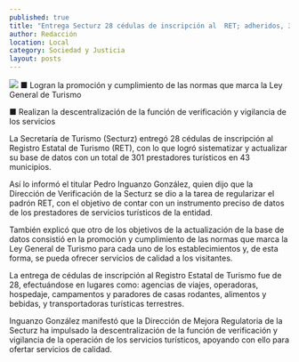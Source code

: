 ```yaml
---
published: true
title: "Entrega Secturz 28 cédulas de inscripción al  RET; adheridos, 301 prestadores de servicios"
author: Redacción
location: Local
category: Sociedad y Justicia
layout: posts
---
```


![](http://i.imgur.com/wZOA0Anm.jpg)
■ Logran la promoción y cumplimiento de las normas que marca la Ley General de Turismo

■ Realizan la descentralización de la función de verificación y vigilancia de los servicios

La Secretaría de Turismo (Secturz) entregó 28 cédulas de inscripción al Registro Estatal de Turismo (RET), con lo que logró sistematizar y actualizar su base de datos con un total de 301 prestadores turísticos en 43 municipios.

Así lo informó el titular Pedro Inguanzo González, quien dijo que la Dirección de Verificación de la Secturz se dio a la tarea de regularizar el padrón RET, con el objetivo de contar con un instrumento preciso de datos de los prestadores de servicios turísticos de la entidad.

También explicó que otro de los objetivos de la actualización de la base de datos consistió en la promoción y cumplimiento de las normas que marca la Ley General de Turismo para cada uno de los establecimientos y, de esta forma, se pueda ofrecer servicios de calidad a los visitantes.

La entrega de cédulas de inscripción al Registro Estatal de Turismo fue de 28, efectuándose en lugares como: agencias de viajes, operadoras, hospedaje, campamentos y paradores de casas rodantes, alimentos y bebidas, y transportadoras turísticas terrestres.

Inguanzo González manifestó que la Dirección de Mejora Regulatoria de la Secturz ha impulsado la descentralización de la función de verificación y vigilancia de la operación de los servicios turísticos, apoyando con ello para ofertar servicios de calidad.

